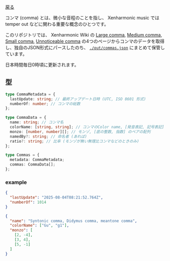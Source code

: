 
[戻る](/.)

コンマ (comma) とは、微小な音程のことを指し、 Xenharmonic music では temper out などに関わる重要な概念のひとつです。

このリポジトリでは、 Xenharmonic Wiki の [Large comma](https://en.xen.wiki/w/Large_comma), [Medium comma](https://en.xen.wiki/w/Medium_comma), [Small comma](https://en.xen.wiki/w/Small_comma), [Unnoticeable comma](https://en.xen.wiki/w/Unnoticeable_comma) の4つのページからコンマのデータを取得し、独自のJSON形式にパースしたのち、 [`./out/commas.json`](./out/commas.json) にまとめて保管しています。

日本時間毎日0時頃に更新されます。

## 型

```ts
type CommaMetadata = {
  lastUpdate: string; // 最終アップデート日時 (UTC, ISO 8601 形式)
  numberOf: number; // コンマの総数
};

type CommaData = {
  name: string; // コンマ名
  colorName: [string, string]; // コンマのColor name, [発音表記, 記号表記]
  monzo: [number, number][]; // モンゾ, [底の整数, 指数] のペアの配列
  namedBy?: string; // 命名者 (あれば)
  ratio?: string; // 比率 (モンゾが無い無理比コンマなどのときのみ)
};

type Commas = {
  metadata: CommaMetadata;
  commas: CommaData[];
};
```

### example

```json
{
  "lastUpdate": "2025-08-04T08:21:52.764Z",
  "numberOf": 1014
}
```

```json
{
  "name": "Syntonic comma, Didymus comma, meantone comma",
  "colorName": ["Gu", "g1"],
  "monzo": [
    [2, -4],
    [3, 4],
    [5, -1]
  ]
}
```

